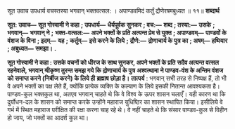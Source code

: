  

सूत उवाच उपधार्य वचस्तस्या भगवान् भक्तवत्सल: । अपाण्डवमिदं कर्तुं द्रौणेरषमबुध्यत ॥ ११॥ **शब्दार्थ** 

**सूत: उवाच—** **सूत गोस्वामी ने कहा** **; उपधार्य—** **धैर्यपूर्वक सुनकर** **; वच:—** **शब्द** **; तस्या:—** **उसके** **; भगवान्—** **भगवान् ने** **;** **भक्त-वत्सल:—** **अपने भक्तों के प्रति अत्यन्त प्रेम से युक्त** **; अपाण्डवम्—** **पाण्डवों के वंशज के विना** **; इदम्—** **यह** **;** **कर्तुम्—** **इसे करने के लिये** **; द्रौणे:—** **द्रोणाचार्य के पुत्र का** **; अषम्—** **हथियार** **; अबुध्यत—** **समझा।** **.** 

**सूत गोस्वामी ने कहा : उसके वचनों को धीरज के साथ सुनकर, अपने भक्तों के प्रति** **सदैव अत्यन्त वत्सल रहनेवाले, भगवान् श्रीकृष्ण तुरन्त समझ गये कि द्रोणाचार्य के पुत्र** **अश्वत्थामा ने पाण्डव-वंश के अन्तिम वंशज को समाप्त करने (निर्बीज करने) के लिये ही** **ब्रह्माष छोड़ा है।** **तात्पर्य** : भगवान् सभी तरह से निष्पक्ष हैं, तो भी वे अपने भक्तों का पक्ष लेते हैं, क्योंकि प्रत्येक व्यक्ति के कल्याण के लिये इसकी नितान्त आवश्यकता है। पाण्डव-कुल भक्तकुल था, अतएव भगवान् चाहते थे कि वे विश्व के ऊपर शासन चलाएँ। यही कारण था कि दुर्योधन-दल के शासन को समाप्त करके उन्होंने महाराज युधिष्ठिर का शासन स्थापित किया। इसीलिये वे गर्भ में स्थित महाराज परीक्षित की रक्षा करना चाह रहे थे। वे नहीं चाहते थे कि संसार पाण्डव-कुल से विहीन हो जाय, जो भक्तों का आदर्श कुल था। 